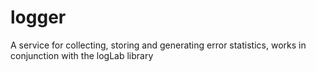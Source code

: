 # logger
A service for collecting, storing and generating error statistics, works in conjunction with the logLab library
